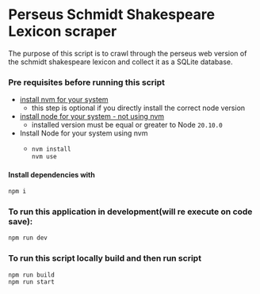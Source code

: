 # Perseus Schmidt Shakespeare Lexicon scraper

The purpose of this script is to crawl through the perseus web version of the schmidt shakespeare lexicon and collect it as a SQLite database. 

### Pre requisites before running this script

- [install nvm for your system](https://github.com/nvm-sh/nvm)
  - this step is optional if you directly install the correct node version
- [install node for your system - not using nvm](https://nodejs.org/en/download)
  - installed version must be equal or greater to Node `20.10.0`
- Install Node for your system using nvm
    - ```bash
      nvm install
      nvm use
      ```


#### Install dependencies with
```bash
npm i
```

### To run this application in development(will re execute on code save):
```bash
npm run dev
```

### To run this script locally build and then run script
```bash
npm run build
npm run start
```



